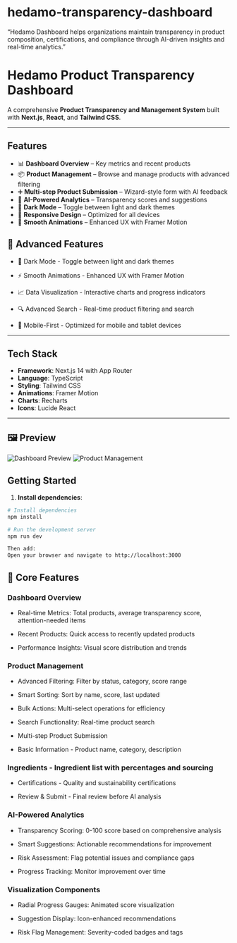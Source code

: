 # hedamo-transparency-dashboard
“Hedamo Dashboard helps organizations maintain transparency in product composition, certifications, and compliance through AI-driven insights and real-time analytics.”
# Hedamo Product Transparency Dashboard

A comprehensive **Product Transparency and Management System** built with **Next.js**, **React**, and **Tailwind CSS**.

---

## Features

- 📊 **Dashboard Overview** – Key metrics and recent products  
- 📦 **Product Management** – Browse and manage products with advanced filtering  
- ➕ **Multi-step Product Submission** – Wizard-style form with AI feedback  
- 🎯 **AI-Powered Analytics** – Transparency scores and suggestions  
- 🌙 **Dark Mode** – Toggle between light and dark themes  
- 📱 **Responsive Design** – Optimized for all devices  
- 🎨 **Smooth Animations** – Enhanced UX with Framer Motion  


## 🚀 Advanced Features
- 🌙 Dark Mode - Toggle between light and dark themes

- ⚡ Smooth Animations - Enhanced UX with Framer Motion

- 📈 Data Visualization - Interactive charts and progress indicators

- 🔍 Advanced Search - Real-time product filtering and search

- 📱 Mobile-First - Optimized for mobile and tablet devices
---

## Tech Stack

- **Framework**: Next.js 14 with App Router  
- **Language**: TypeScript  
- **Styling**: Tailwind CSS  
- **Animations**: Framer Motion  
- **Charts**: Recharts  
- **Icons**: Lucide React  

---

## 🖼️ Preview
![Dashboard Preview](./screenshots/dashboard.png)
![Product Management](./screenshots/product-management.png)


## Getting Started

1. **Install dependencies**:

```bash
# Install dependencies
npm install

# Run the development server
npm run dev

Then add:
Open your browser and navigate to http://localhost:3000

```


## 🎯 Core Features

### Dashboard Overview
- Real-time Metrics: Total products, average transparency score, attention-needed items

- Recent Products: Quick access to recently updated products

- Performance Insights: Visual score distribution and trends

### Product Management
- Advanced Filtering: Filter by status, category, score range

- Smart Sorting: Sort by name, score, last updated

- Bulk Actions: Multi-select operations for efficiency

- Search Functionality: Real-time product search

- Multi-step Product Submission
- Basic Information - Product name, category, description

### Ingredients - Ingredient list with percentages and sourcing

- Certifications - Quality and sustainability certifications

- Review & Submit - Final review before AI analysis

### AI-Powered Analytics
- Transparency Scoring: 0-100 score based on comprehensive analysis

- Smart Suggestions: Actionable recommendations for improvement

- Risk Assessment: Flag potential issues and compliance gaps

- Progress Tracking: Monitor improvement over time

### Visualization Components
- Radial Progress Gauges: Animated score visualization

- Suggestion Display: Icon-enhanced recommendations

- Risk Flag Management: Severity-coded badges and tags
